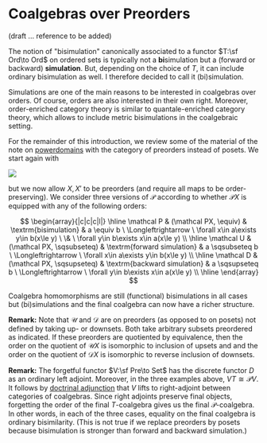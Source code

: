 # Coalgebras over Preorders 

(draft ... reference to be added)

The notion of "bisimulation" canonically associated to a functor $T:\sf Ord\to Ord$ on ordered sets is typically not a **bi**simulation but a (forward or backward) **simulation**. But, depending on the choice of $T$, it can include ordinary bisimulation as well. I therefore decided to call it (bi)simulation.

Simulations are one of the main reasons to be interested in coalgebras over orders. Of course, orders are also interested in their own right. Moreover, order-enriched category theory is similar to quantale-enriched category theory, which allows to include metric bisimulations in the coalgebraic setting.

For the remainder of this introduction, we review some of the material of the note on [powerdomains](https://hackmd.io/@alexhkurz/r1SJ8lizO) with the category of preorders instead of posets. We start again with

![](https://i.imgur.com/wpaU0or.png)

but we now allow $X,X'$ to be preorders (and require all maps to be order-preserving). We consider three versions of $\mathcal P$ according to whether $\mathcal PX$ is equipped with any of the following orders:

$$
\begin{array}{|c|c|c|l|}
\hline
\mathcal P & (\mathcal PX, \equiv) 
& \textrm{bisimulation} 
& a \equiv b \ \Longleftrightarrow \ \forall x\in a\exists y\in b(x\le y) \ \& \ \forall y\in b\exists x\in a(x\le y) \\ \hline
\mathcal U & (\mathcal PX, \sqsubseteq) 
& \textrm{forward simulation} 
& a \sqsubseteq b \ \Longleftrightarrow \ \forall x\in a\exists y\in b(x\le y) 
\\ \hline
\mathcal D & (\mathcal PX, \sqsupseteq) 
& \textrm{backward simulation} 
& a \sqsupseteq b \ \Longleftrightarrow \ \forall y\in b\exists x\in a(x\le y) \\ \hline
\end{array}
$$

Coalgebra homomorphisms are still (functional) bisimulations in all cases but (bi)simulations and the final coalgebra  can now have a richer structure. 

**Remark:** Note that $\mathcal U$ and $\mathcal D$ are on preorders (as opposed to on posets) not defined by taking up- or downsets. Both take arbitrary subsets preordered as indicated. If these preorders are quotiented by equivalence, then the order on the quotient of $\mathcal UX$ is isomorphic to inclusion of upsets and  and the order on the quotient of $\mathcal DX$ is isomorphic to reverse inclusion of downsets.

**Remark:** The forgetful functor $V:\sf Pre\to Set$ has the discrete functor $D$ as an ordinary left adjoint. Moreover, in the three examples above, $VT\cong\mathcal PV$. It follows by [doctrinal adjunction](https://hackmd.io/@alexhkurz/rk41nDC_w) that $V$ lifts to right-adjoint between categories of coalgebras. Since right adjoints preserve final objects, forgetting the order of the final $T$-coalgebra gives us the final $\mathcal P$-coalgebra. In other words, in each of the three cases, equality on the final coalgebra is ordinary bisimilarity. (This is not true if we replace preorders by posets because bisimulation is stronger than forward and backward simulation.)


